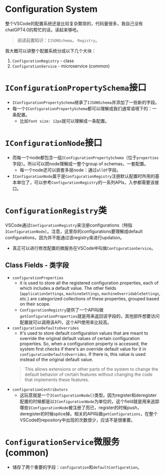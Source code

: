 # Configuration System
整个VSCode的配置系统还是比较复杂繁琐的，代码量很多，我自己没有chatGPT4.0的帮忙的话，读起来够呛。

> 阅读前置知识：`IJSONSchema`， `Registry`。

我大概可以讲整个配置系统分成以下几个大块：
1. `ConfigurationRegistry` - class
2. `ConfigurationService` - microservice (common)

# `IConfigurationPropertySchema`接口
* `IConfigurationPropertySchema`继承了`IJSONSchema`并添加了一些新的字段。
* 每一个`IConfigurationPropertySchema`都可以理解成我们通常语境下的：一条配置。
    * 比如`font size: 12px`就可以理解成一条配置。

# `IConfigurationNode`接口
* 而每一个node都包含一组`IConfigurationPropertySchema`（位于`properties`字段）。所以可以把node理解成一整个group of schemas，一套配置。
    * 每一个node还可以嵌套多层node：通过`allOf`字段。
* `IConfigurationNode`属于是`ConfigurationRegistry`注册默认配置时所用的基本单位了，可以参考`ConfigurationRegistry`的一系列APIs，入参都需要该接口。

# `ConfigurationRegistry`类
VSCode通过`ConfigurationRegistry`来注册configurations（特指`IConfigurationNode`）。注意，这里存的configurations要理解成default configurations，因为并不能通过该registry来进行updation。
- 真正可以进行修改配置的微服务在VSCode中叫做`ConfigurationService`。

## Class Fields - 类字段
- `configurationProperties`
  - it is used to store all the registered configuration properties, each of which includes a default value. The other fields (`applicationSettings`, `machineSettings`, `machineOverridableSettings`, etc.) are categorized collections of these properties, grouped based on their scope.
  - `ConfigurationRegistry`提供了一个API叫做`getConfigurationProperties`就是用来返回该字段的，其他部件想要访问配置就可以调用该API，这个API使用率比较高。
- `configurationDefaultsOverrides`
  - It's used to store default configuration values that are meant to override the original default values of certain configuration properties. So, when a configuration property is accessed, the system first checks if there's an override default value for it in `configurationDefaultsOverrides`. If there is, this value is used instead of the original default value.
  > This allows extensions or other parts of the system to change the default behavior of certain features without changing the code that implements these features.
- `configurationContributors`
  - 这玩意就是一个`IConfigurationNode[]`类型。因为register和deregister配置的时候都是以`IConfigurationNode`为单位的，这个field就是用来追踪哪些`IConfigurationNode`被注册了而已，register的时候push，deregister的时候splice掉。相关的API叫做`getConfigurations`，在整个VSCode的repository中出现的次数很少，应该不是很重要。

# `ConfigurationService`微服务 (common)
- 储存了两个重要的字段：`configuration`和`defaultConfiguration`。
